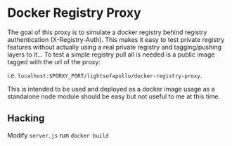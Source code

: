 # Docker Registry Proxy

The goal of this proxy is to simulate a docker registry behind registry
authentication (X-Registry-Auth). This makes it easy to test private
registry features without actually using a real private registry and
tagging/pushing layers to it... To test a simple registry pull all is
needed is a public image tagged with the url of the proxy:

i.e. `localhost:$PORXY_PORT/lightsofapollo/docker-registry-proxy`.

This is intended to be used and deployed as a docker image usage as a
standalone node module should be easy but not useful to me at this time.

## Hacking

Modify `server.js` run `docker build`

